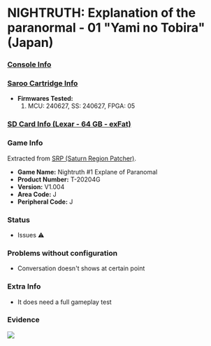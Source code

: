 # NIGHTRUTH: Explanation of the paranormal - 01 "Yami no Tobira" (Japan)

### [Console Info](../../../../Info/Consoles/VA13/README.md)

### [Saroo Cartridge Info](../../../../Info/Cartridges/RetroGameParadiseStore/1.32F/README.md)

- <b>Firmwares Tested:</b>
  1. MCU: 240627, SS: 240627, FPGA: 05

### [SD Card Info (Lexar - 64 GB - exFat)](../../../../Info/SdCards/Lexar/64GB/exfat/README.md)

### Game Info

Extracted from [SRP (Saturn Region Patcher)](https://segaxtreme.net/resources/saturn-region-patcher.81/download).

- <b>Game Name:</b> Nightruth #1 Explane of Paranomal
- <b>Product Number:</b> T-20204G
- <b>Version:</b> V1.004
- <b>Area Code:</b> J
- <b>Peripheral Code:</b> J

### Status

- Issues :warning:

### Problems without configuration

- Conversation doesn't shows at certain point

### Extra Info

- It does need a full gameplay test

### Evidence

[![](https://img.youtube.com/vi/g_tgZUjou2w/0.jpg)](https://www.youtube.com/watch?v=g_tgZUjou2w)
